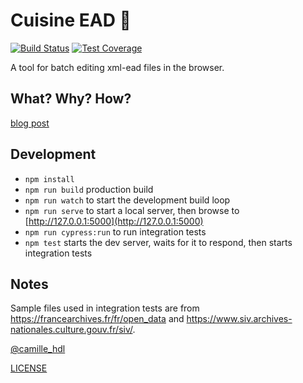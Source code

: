# Cuisine EAD 🍲
[![Build Status](https://travis-ci.org/camille-hdl/cuisine-ead.svg?branch=master)](https://travis-ci.org/camille-hdl/cuisine-ead) [![Test Coverage](https://api.codeclimate.com/v1/badges/b74ad07c067f9b18fd5d/test_coverage)](https://codeclimate.com/github/camille-hdl/cuisine-ead/test_coverage) 

A tool for batch editing xml-ead files in the browser.

## What? Why? How?

[blog post](https://camillehdl.dev/cuisine-ead/)

## Development

* `npm install`
* `npm run build` production build
* `npm run watch` to start the development build loop
* `npm run serve` to start a local server, then browse to [http://127.0.0.1:5000](http://127.0.0.1:5000)
* `npm run cypress:run` to run integration tests
* `npm test` starts the dev server, waits for it to respond, then starts integration tests

## Notes

Sample files used in integration tests are from https://francearchives.fr/fr/open_data and https://www.siv.archives-nationales.culture.gouv.fr/siv/.


[@camille_hdl](https://twitter.com/camille_hdl)

[LICENSE](LICENSE)
